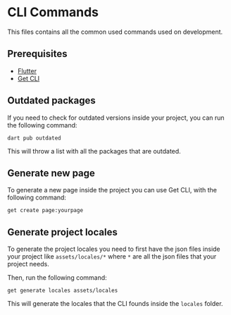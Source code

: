 # CLI Commands
This files contains all the common used commands used on development.

## Prerequisites

- <a href="https://flutter.dev" target="_blank">Flutter</a>
- <a href="https://pub.dev/packages/get_cli" target="_blank">Get CLI</a>

## Outdated packages
If you need to check for outdated versions inside your project, you can run the following command: 

```dart pub outdated```

This will throw a list with all the packages that are outdated.

## Generate new page
To generate a new page inside the project you can use Get CLI, with the following command:

```get create page:yourpage```

## Generate project locales
To generate the project locales you need to first have the json files inside your project like ```assets/locales/*``` where ```*``` are all the json files that your project needs.

Then, run the following command:

```get generate locales assets/locales```

This will generate the locales that the CLI founds inside the ```locales``` folder.
